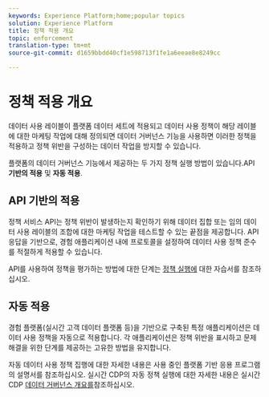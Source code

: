 ```yaml
---
keywords: Experience Platform;home;popular topics
solution: Experience Platform
title: 정책 적용 개요
topic: enforcement
translation-type: tm+mt
source-git-commit: d1659bbdd40cf1e598713f1fe1a6eeae8e8249cc

---
```



# 정책 적용 개요

데이터 사용 레이블이 플랫폼 데이터 세트에 적용되고 데이터 사용 정책이 해당 레이블에 대한 마케팅 작업에 대해 정의되면 데이터 거버넌스 기능을 사용하면 이러한 정책을 적용하고 정책 위반을 구성하는 데이터 작업을 방지할 수 있습니다.

플랫폼의 데이터 거버넌스 기능에서 제공하는 두 가지 정책 실행 방법이 있습니다.API **기반의 적용** 및 **자동 적용**.

## API 기반의 적용

정책 서비스 API는 정책 위반이 발생하는지 확인하기 위해 데이터 집합 또는 임의 데이터 사용 레이블의 조합에 대한 마케팅 작업을 테스트할 수 있는 끝점을 제공합니다. API 응답을 기반으로, 경험 애플리케이션 내에 프로토콜을 설정하여 데이터 사용 정책 준수를 적절하게 적용할 수 있습니다.

API를 사용하여 정책을 평가하는 방법에 대한 단계는 [정책 실행에](api-enforcement.md) 대한 자습서를 참조하십시오.

## 자동 적용

경험 플랫폼(실시간 고객 데이터 플랫폼 등)을 기반으로 구축된 특정 애플리케이션은 데이터 사용 정책을 자동으로 적용합니다. 각 애플리케이션은 정책 위반을 표시하고 문제 해결을 위한 단계를 제공하는 고유한 방법을 유지합니다.

자동 데이터 사용 정책 집행에 대한 자세한 내용은 사용 중인 플랫폼 기반 응용 프로그램의 설명서를 참조하십시오. 실시간 CDP의 자동 정책 실행에 대한 자세한 내용은 실시간 CDP [데이터 거버넌스 개요를](../../rtcdp/privacy/data-governance-overview.md#enforce-data-usage-compliance)참조하십시오.